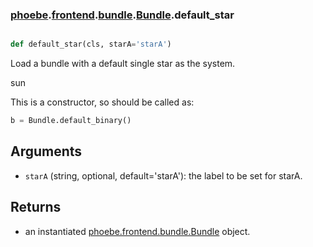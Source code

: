 ### [phoebe](phoebe.md).[frontend](phoebe.frontend.md).[bundle](phoebe.frontend.bundle.md).[Bundle](phoebe.frontend.bundle.Bundle.md).default_star

```py

def default_star(cls, starA='starA')

```



Load a bundle with a default single star as the system.

sun

This is a constructor, so should be called as:

```py
b = Bundle.default_binary()
```

Arguments
-----------
* `starA` (string, optional, default='starA'): the label to be set for
    starA.

Returns
-----------
* an instantiated [phoebe.frontend.bundle.Bundle](phoebe.frontend.bundle.Bundle.md) object.

